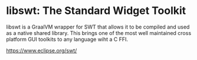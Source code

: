 # libswt: The Standard Widget Toolkit 

libswt is a GraalVM wrapper for SWT that allows it to be compiled and used as a native shared library. This brings one of the most well maintained cross platform GUI toolkits to any language wiht a C FFI.


https://www.eclipse.org/swt/
